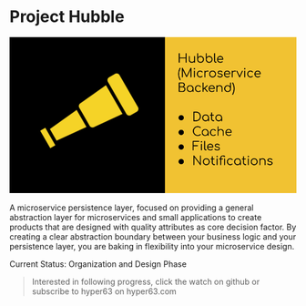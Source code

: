 # Project Hubble

![hubble](/hubble-banner.png)

A microservice persistence layer, focused on providing a general abstraction layer for microservices and small applications to create products that are designed with quality attributes as core decision factor. By creating a clear abstraction boundary between your business logic and your persistence layer, you are baking in flexibility into your microservice design.

Current Status: Organization and Design Phase

> Interested in following progress, click the watch on github or subscribe to hyper63 on hyper63.com




